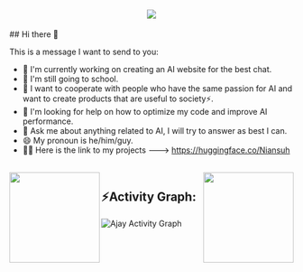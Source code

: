<h1 align="center">
  <img src="https://readme-typing-svg.herokuapp.com/?font=Calibri&color=%23259076&size=28&lines=Hello+%F0%9F%91%8B%2C+I%27m+Niansuh">
</h1> 
## Hi there 👋

This is a message I want to send to you:

- 🔭 I'm currently working on creating an AI website for the best chat.
- 🌱 I'm still going to school.
- 👯 I want to cooperate with people who have the same passion for AI and want to create products that are useful to society⚡.
- 🤔 I'm looking for help on how to optimize my code and improve AI performance.
- 💬 Ask me about anything related to AI, I will try to answer as best I can.
- 😄 My pronoun is he/him/guy.
- 💁‍♂️ Here is the link to my projects ---> https://huggingface.co/Niansuh
<br />
<div>
  <a href="https://github.com/Niansuh/Niansuh"> 
    <img align="left" height="160px" src="https://github-readme-stats.vercel.app/api?username=Niansuh&count_private=true&show_icons=true&theme=transparent" />
  </a>
  <a href="https://github.com/Niansuh/Niansuh"> 
    <img align="right"  height="160px" src="https://github-readme-stats.vercel.app/api/top-langs/?username=Niansuh&show_icons=true&layout=compact&theme=transparent"/>
  </a>
</div>
<h2 align="left">⚡Activity Graph:</h2>
<a><img alt="Ajay Activity Graph" src="https://github-readme-activity-graph.vercel.app/graph?username=srajasimman&area=true&hide_border=true&theme=github-compact" /></a>
<div align="center">  

